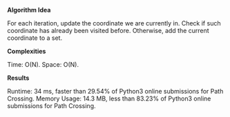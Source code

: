 **Algorithm Idea**

For each iteration, update the coordinate we are 
currently in. Check if such coordinate has already 
been visited before. Otherwise, add the current coordinate 
to a set. 

**Complexities**

Time: O(N).
Space: O(N).

**Results**

Runtime: 34 ms, faster than 29.54% of Python3 online submissions for Path Crossing.
Memory Usage: 14.3 MB, less than 83.23% of Python3 online submissions for Path Crossing.
